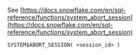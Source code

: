 See [https://docs.snowflake.com/en/sql-reference/functions/system_abort_session](https://docs.snowflake.com/en/sql-reference/functions/system_abort_session)
```
SYSTEM$ABORT_SESSION( <session_id> )
```
